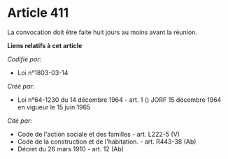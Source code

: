 # Article 411

La convocation doit être faite huit jours au moins avant la réunion.

**Liens relatifs à cet article**

_Codifié par_:

  - Loi n°1803-03-14

_Créé par_:

  - Loi n°64-1230 du 14 décembre 1964 - art. 1 () JORF 15 décembre 1964 en vigueur le 15 juin 1965

_Cité par_:

  - Code de l'action sociale et des familles - art. L222-5 (V)
  - Code de la construction et de l'habitation. - art. R443-38 (Ab)
  - Décret du 26 mars 1910 - art. 12 (Ab)
